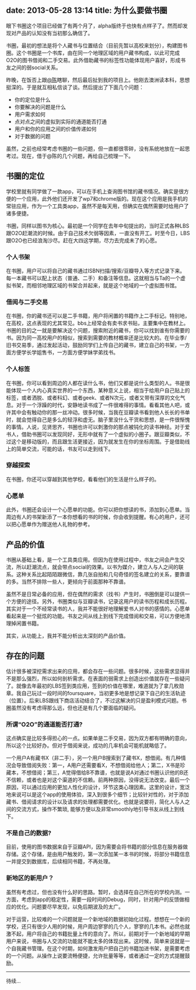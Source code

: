 date: 2013-05-28 13:14
title: 为什么要做书圈
---

眼下书圈这个项目已经做了有两个月了，alpha版终于也快有点样子了。然而却发现对产品的认知没有当初那么确信了。

<!-- more --> 

书圈，最初的想法是将个人藏书与位置结合（目前先暂以高校来划分），构建图书圈。这个书圈是一个书库，由在同一个地理区域的用户藏书构成，以此可完成O2O的图书借阅和二手交易。此外借助藏书的标签性功能体现用户喜好，形成书友之间的弱social关系。

昨晚，在饭否上跟[@陈](http://fanfou.com/Longinus1993)瞎聊，然后最后扯到我的项目上。他刚去澳洲读本科，思想挺深的。于是就互相私信谈了谈。然后提出了下面几个问题：

<!--more-->

* 你的定位是什么
* 你要解决的问题是什么
* 用户需求如何
* 点对点之间的虚拟到实际的通道能否打通
* 用户和你的应用之间的价值传递如何
* 对于数据的问题

虽然，之前也经常考虑书圈的一些问题，但一直都很零碎，没有系统地放在一起思考过。现在，借于@陈的几个问题，再给自己梳理一下。

## 书圈的定位

学校里就有同学做了一款app，可以在手机上查询图书馆的藏书情况。确实是很方便的一个应用，此外他们还开发了wp7和chrome版的。现在这个应用是我手机的常驻应用，作为一个工具类app，虽然不是每天用，但确实在偶然需要时给用户了诸多便捷。

书圈，同样以图书为核心。最初是一个同学在去年中旬提出的，当时正式各种LBS跟O2O赶潮流的时候。由于自己技术欠弱等因素，一直没有开工。时至今日，LBS跟O2O也已经浪淘沙尽。赶在大四这学期，尽力去完成未了的心愿。

### 个人书架

在书圈，用户可以将自己的藏书通过ISBN扫描/搜索/豆瓣导入等方式记录下来。每一本藏书可以配上状态（普通、二手）和备注等信息。这就相当与Ta的一个虚拟书架，而相邻地理区域的书架合并起来，就是这个地域的一个虚拟图书馆。

### 借阅与二手交易

在书圈，你的藏书还可以是二手书籍，用户将闲置的书籍作上二手标记。特别地，在高校，这点表现的尤其常见。bbs上经常会有卖书求书贴，主要集中在教材上。书圈的目的之一就是要解决这个问题，搜索附近的藏书，你可以找到谁有你需要的书。因为同一高校用户的相似，搜索到需要的教材概率还是比较大的。在毕业季/旧书交易季，通过发起活动，鼓励同学们上传自己的藏书，建立自己的书架，一方面方便学长学姐售书，一方面方便学妹学弟找书。

### 个人标签

在书圈，你可以看到周边的人都在读什么书，他们又都是说什么类型的人。书是很能体现一个人内心真实世界的一个东西，某种意义上说，相当于给用户自己贴上的标签，或者洒脱、或者科幻、或者geek、或者N次元，或者又带有深厚的文化气息。对于一个浮躁的时代，安静地读书成了一件很难得的事情。看看其他人吧，或许其中会有触动你的那一丝冲动。很多时候，当我在豆瓣读书看到他人长长的书单时，就会觉得自己是多么的轻浮和虚无。脑子里没什么干货和思想，是一件很惭愧的事情。人说，见贤思齐，书圈也许可以刺激你的那点被钝化的读书神经。对于爱书人，借助书圈可以发现同好，无形中就有了一个虚拟的小圈子。跟豆瓣类似，不过这个是移动版的，而且跟生活更接近，因为就发生在你的坐标周围。于是借助线上的简单交流，可能的话，书友可以走到线下。

### 穿越探索

在书圈，你还可以穿越到其他学校，看看他们的生活是什么样子的。

### 心愿单

此外，书圈还会设计一个心愿单的功能。你可以把你想读的书，添加到心愿单。当周边有人的书架新添了一本你想看的书的时候，你会收到提醒。有心的用户，还可以把心愿单作为赠送他人礼物的参考。

## 产品的价值

书圈从基础上看，是一个工具类应用。但因为在使用过程中，书友之间会产生交流，所以赶潮流点，就会带点social的效果。以书为媒介，建立人与人之间的联系。这种关系比起陌陌跟微信，靠几张自拍和几句奇怪的签名建立的关系，要靠谱的多。当然不排除一些人，更倾向于前面那种不靠谱。

虽然不是日常必备的应用，但在偶然的需求（找书）产生时，书圈倒是可以提供一个方便的途径。另外，书圈类似与豆瓣读书，记录这用户的读书历程和成长历程。其实对于一个不经常读书的人，我并不能很好地理解爱书人对书的感情的。心愿单看起来是一个挺炫的功能。书友之间从线上到线下完成借阅和交易，可以方便地清理掉闲置书籍。

其实，从功能上，我并不能分析出太深刻的产品价值。

## 存在的问题

估计很多被深挖需求出来的应用，都会存在一些问题。很多时候，这些需求显得并不是那么强烈，所以如何剖析需求。在表面的弱需求上创造出价值就存在一些疑问了。就像去年最初的LBS签到类应用，签到的价值在哪里，难道就为了拿几枚勋章。我自己玩过一段时间的foursquare，当初更多地是想记录下自己的生活轨迹（位置）。后来LBS跟线下商店活动结合了，不过这解决的只是盈利模式问题。书圈虽然没有考虑得那么远，但也还是有几个要面临的疑问。

### 所谓“O2O”的通道能否打通?

这点确实是比较多得担心的一点。如果单是二手交易，因为双方都有明确的意向，所以这个比较好办。但对于借阅来说，成功的几率机会可能机就略低了。

一个用户A有藏书X（非二手），另一个用户B搜索到了藏书X，想借阅。有几种情况会导致借阅失败：第一，A用户还需要看X，不想借阅给他人；第二，X书是珍藏本，不想借阅；第三，A觉得借给B不靠谱，也就是说A对通过书圈认识他的B还不信赖，或者也是对这个渠道的不信赖。前两种原因，没得说无法改变。最后一个原因，可以通过应用的更加人性化的设计，环节这类心理因素。这里的设计，宽泛地来说可以是这个app的使用体验，深入到很多个细节；比较针对性的，对于添加藏书、借阅请求的设计以及请求的处理都需要优化。也就是说要将，简化人与人之间的交流方式，操作不繁琐, 能够方便以及非常smoothly地引导书友从线上到线下。

### 不是自己的数据?

目前，使用的图书数据来自于豆瓣API，因为需要会将书籍的部分信息在服务器做存储。这个存储，是由用户触发的，第一次添加某一本书的时候，将部分书籍信息一并提交到数据库，后续相同书籍，不再处理。

### 新地区的新用户？

虽然有考虑过，但也没有什么好的思路。暂时，会选择在自己所在的学校内测。一方面，考虑到app的稳定性，需要一段时间的Debug，同时，针对用户的反馈做相应的优化。问题要尽早发现，以免后期波及的太广。

对于运营，比较难的一个问题就是一个新地域的数据初始化过程。想想在一个新的学校，还只有很少人用的时候，用户周边寥寥的几个人，寥寥的几本书。必然也就激不起，用户将自己的书籍批量上传的意向了。所以，前期对于一个新地域的早期用户来说，书圈与人交流的功能就不能太多的体现出来。这时候，简单来说就是一个自我藏书管理。在这个时期，如何激发用户把自己的书籍加进书架，是需要考虑的一个问题。从操作上说要流畅便捷，允许批量等等，或者通过一定的方式提醒鼓励。

---

待续...